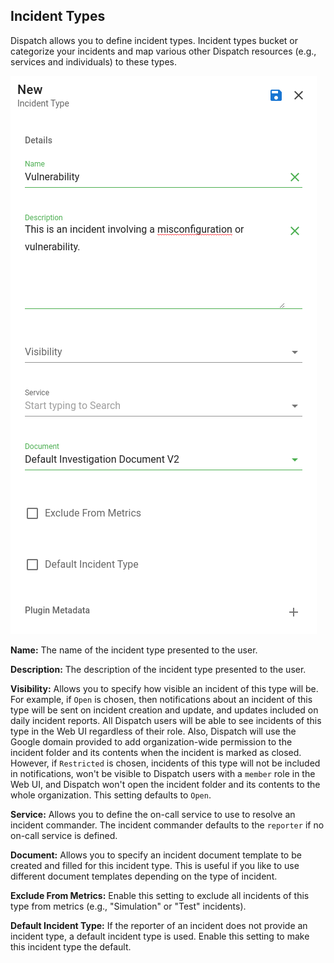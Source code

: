 ## Incident Types

Dispatch allows you to define incident types. Incident types bucket or categorize your incidents and map various other Dispatch resources (e.g., services and individuals) to these types.

![](../../../.gitbook/assets/admin-ui-incident-types.png)

**Name:** The name of the incident type presented to the user.

**Description:** The description of the incident type presented to the user.

**Visibility:** Allows you to specify how visible an incident of this type will be. For example, if `Open` is chosen, then notifications about an incident of this type will be sent on incident creation and update, and updates included on daily incident reports. All Dispatch users will be able to see incidents of this type in the Web UI regardless of their role. Also, Dispatch will use the Google domain provided to add organization-wide permission to the incident folder and its contents when the incident is marked as closed. However, if `Restricted` is chosen, incidents of this type will not be included in notifications, won't be visible to Dispatch users with a `member` role in the Web UI, and Dispatch won't open the incident folder and its contents to the whole organization. This setting defaults to `Open`.

**Service:** Allows you to define the on-call service to use to resolve an incident commander. The incident commander defaults to the `reporter` if no on-call service is defined.

**Document:** Allows you to specify an incident document template to be created and filled for this incident type. This is useful if you like to use different document templates depending on the type of incident.

**Exclude From Metrics:** Enable this setting to exclude all incidents of this type from metrics (e.g., "Simulation" or "Test" incidents).

**Default Incident Type:** If the reporter of an incident does not provide an incident type, a default incident type is used. Enable this setting to make this incident type the default.
